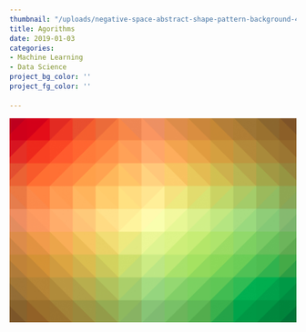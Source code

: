 ```yaml
---
thumbnail: "/uploads/negative-space-abstract-shape-pattern-background-4.jpg"
title: Agorithms
date: 2019-01-03
categories:
- Machine Learning
- Data Science
project_bg_color: ''
project_fg_color: ''

---
```

![](/uploads/negative-space-abstract-shape-pattern-background-4.jpg)